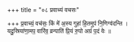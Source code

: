 +++
title = "०८ प्रवाच्यं वचसः"

+++
प्र॒वाच्यं॒ वच॑सः॒ किं मे॑ अ॒स्य गुहा॑ हि॒तमुप॑ नि॒णिग्व॑दन्ति ।  
यदु॒स्रिया॑णा॒मप॒ वारि॑व॒ व्रन्पाति॑ प्रि॒यं रु॒पो अग्रं॑ प॒दं वेः ॥
